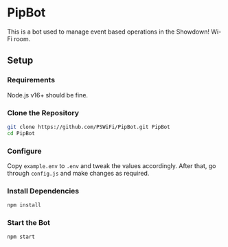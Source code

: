 # PipBot

This is a bot used to manage event based operations in the Showdown! Wi-Fi room.

## Setup

### Requirements
Node.js v16+ should be fine.

### Clone the Repository
```bash
git clone https://github.com/PSWiFi/PipBot.git PipBot
cd PipBot
```

### Configure
Copy `example.env` to `.env` and tweak the values accordingly. After that, go through `config.js` and make changes as required.

### Install Dependencies
```bash
npm install
```

### Start the Bot
```bash
npm start
```
